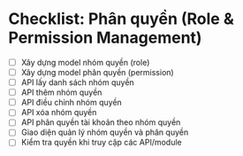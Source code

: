 # Checklist: Phân quyền (Role & Permission Management)

- [ ] Xây dựng model nhóm quyền (role)
- [ ] Xây dựng model phân quyền (permission)
- [ ] API lấy danh sách nhóm quyền
- [ ] API thêm nhóm quyền
- [ ] API điều chỉnh nhóm quyền
- [ ] API xóa nhóm quyền
- [ ] API phân quyền tài khoản theo nhóm quyền
- [ ] Giao diện quản lý nhóm quyền và phân quyền
- [ ] Kiểm tra quyền khi truy cập các API/module
